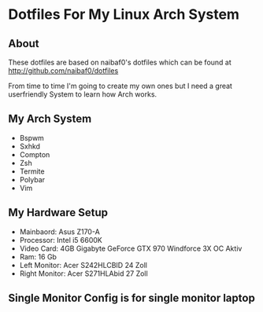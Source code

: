 # Dotfiles For My Linux Arch System
## About
These dotfiles are based on naibaf0's dotfiles which can be found at http://github.com/naibaf0/dotfiles

From time to time I'm going to create my own ones but I need a great userfriendly System to learn how Arch works.

## My Arch System
* Bspwm
* Sxhkd
* Compton
* Zsh
* Termite
* Polybar
* Vim

## My Hardware Setup
* Mainbaord: Asus Z170-A
* Processor: Intel i5 6600K
* Video Card: 4GB Gigabyte GeForce GTX 970 Windforce 3X OC Aktiv
* Ram: 16 Gb
* Left Monitor: Acer S242HLCBID 24 Zoll
* Right Monitor: Acer S271HLAbid 27 Zoll

## Single Monitor Config is for single monitor laptop
